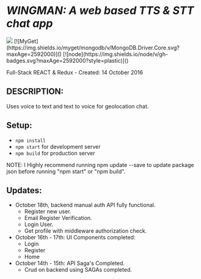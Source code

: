 # _WINGMAN: A web based TTS & STT chat app_
<img src="https://camo.githubusercontent.com/1c5c800fbdabc79cfaca8c90dd47022a5b5c7486/68747470733a2f2f696d672e736869656c64732e696f2f62616467652f636f64652532307374796c652d616972626e622d627269676874677265656e2e7376673f7374796c653d666c61742d737175617265" />
[![MyGet](https://img.shields.io/myget/mongodb/v/MongoDB.Driver.Core.svg?maxAge=2592000)]()
[![node](https://img.shields.io/node/v/gh-badges.svg?maxAge=2592000?style=plastic)]()

Full-Stack REACT & Redux - Created: 14 October 2016
<!-- ### Deployed on Heroku [here](https://itiner-ez.herokuapp.com/). -->

## DESCRIPTION:
Uses voice to text and text to voice for geolocation chat.

## Setup:
  - `npm install`
  - `npm start` for development server
  - `npm build` for production server

  NOTE: I Highly recommend running npm update --save to update package json before running "npm start" or "npm build".

## Updates:
  - October 18th, backend manual auth API fully functional.
    * Register new user.
    * Email Register Verification.
    * Login User.
    * Get profile with middleware authorization check.
  - October 16th - 17th:  UI Components completed:
    * Login
    * Register
    * Home
  - October 14th - 15th: API Saga's Completed.
    * Crud on backend using SAGAs completed.
